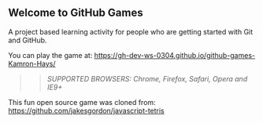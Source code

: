 ## Welcome to GitHub Games

A project based learning activity for people who are getting started with Git and GitHub.

You can play the game at: https://gh-dev-ws-0304.github.io/github-games-Kamron-Hays/

>> _*SUPPORTED BROWSERS*: Chrome, Firefox, Safari, Opera and IE9+_

This fun open source game was cloned from: https://github.com/jakesgordon/javascript-tetris
